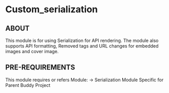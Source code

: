 # Custom_serialization

ABOUT
------------
This module is for using Serialization for API rendering. The module also supports API formatting, Removed tags and URL changes for embedded images and cover image.

PRE-REQUIREMENTS
------------------
This module requires or refers
Module:
 	-> Serialization Module
Specific for Parent Buddy Project

